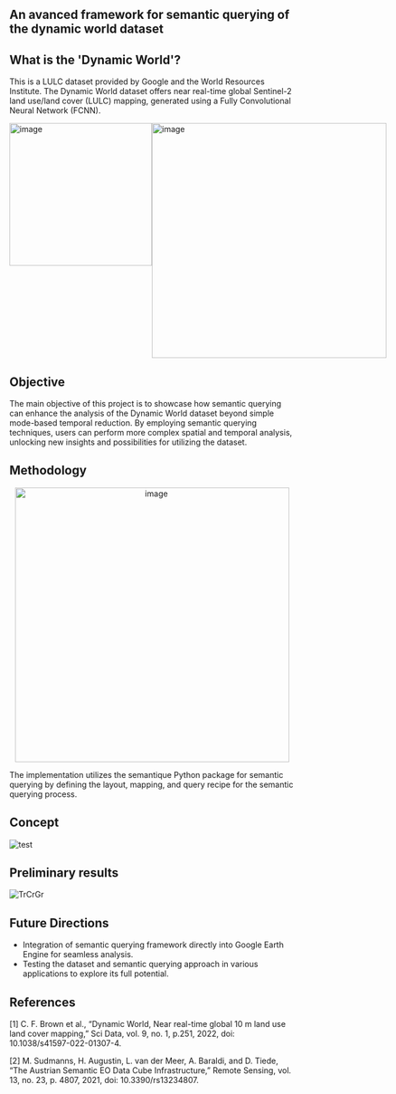 ## An avanced framework for semantic querying of the dynamic world dataset

## What is the 'Dynamic World'?
This is a LULC dataset provided by Google and the World Resources Institute. The Dynamic World dataset offers near real-time global Sentinel-2 land use/land cover (LULC) mapping, generated using a Fully Convolutional Neural Network (FCNN).

<div style="display: flex;">
<img width="252" alt="image" src="https://github.com/lisahligono/sem4dw/assets/72496335/23aaf634-191d-4941-8dd7-ddb2e6a69f23"> 
<img width="415" alt="image" src="https://github.com/lisahligono/sem4dw/assets/72496335/9fbf7b28-5497-4819-8133-8a9f5894a8c6">
</div>

## Objective
The main objective of this project is to showcase how semantic querying can enhance the analysis of the Dynamic World dataset beyond simple mode-based temporal reduction. By employing semantic querying techniques, users can perform more complex spatial and temporal analysis, unlocking new insights and possibilities for utilizing the dataset.

## Methodology

<p align="center">
<img width="485" alt="image" src="https://github.com/lisahligono/sem4dw/assets/72496335/8db2bf6f-a28c-41f8-96d8-8db5819ebb28">
</p>
The implementation utilizes the semantique Python package for semantic querying by defining the layout, mapping, and query recipe for the semantic querying process.

## Concept

![test](https://github.com/lisahligono/sem4dw/assets/72496335/09650349-3e25-42c4-b1f0-194589d6cddb)

## Preliminary results

![TrCrGr](https://github.com/lisahligono/sem4dw/assets/72496335/0b9b9ae8-1b85-4348-9127-bb3521bd19c0)

## Future Directions

- Integration of semantic querying framework directly into Google Earth Engine for seamless analysis.
- Testing the dataset and semantic querying approach in various applications to explore its full potential.

## References
[1] C. F. Brown et al., “Dynamic World, Near real-time global 10 m land use land cover mapping,” Sci Data, vol. 9, no. 1, p.251, 2022, doi: 10.1038/s41597-022-01307-4.

[2] M. Sudmanns, H. Augustin, L. van der Meer, A. Baraldi, and D. Tiede, “The Austrian Semantic EO Data Cube Infrastructure,” Remote Sensing, vol. 13, no. 23, p. 4807, 2021, doi: 10.3390/rs13234807.

